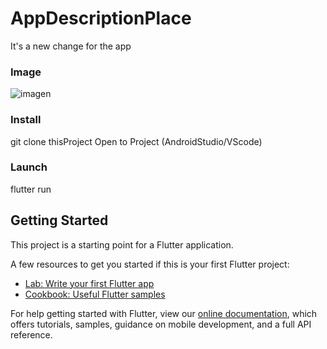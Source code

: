 # AppDescriptionPlace

It's a new change for the app

### Image </br>
![imagen](https://user-images.githubusercontent.com/40553244/107217964-f6d7ee00-69dc-11eb-8f95-166d52b4273b.png)



### Install </br>
git clone thisProject
Open to Project (AndroidStudio/VScode)

### Launch </br>
flutter run

## Getting Started

This project is a starting point for a Flutter application.

A few resources to get you started if this is your first Flutter project:

- [Lab: Write your first Flutter app](https://flutter.dev/docs/get-started/codelab)
- [Cookbook: Useful Flutter samples](https://flutter.dev/docs/cookbook)

For help getting started with Flutter, view our
[online documentation](https://flutter.dev/docs), which offers tutorials,
samples, guidance on mobile development, and a full API reference.
